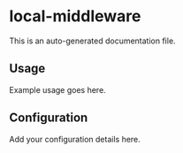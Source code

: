 # local-middleware

This is an auto-generated documentation file.

## Usage

Example usage goes here.

## Configuration

Add your configuration details here.
